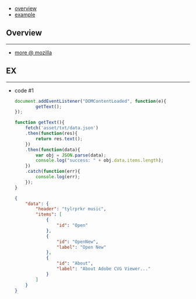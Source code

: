 * [overview](#overview)
* [example](#example)

## Overview <a name="overview"></a>

---

* [more @ mozilla](https://developer.mozilla.org/en-US/docs/Web/API/Fetch_API)

## EX <a name="example"></a>

---

* code #1

	```js
	document.addEventListener("DOMContentLoaded", function(e){
			getText();
	});

	function getText(){
		fetch('asset/txt/data.json')
		.then(function(res){
			return res.text();
		})
		.then(function(data){
			var obj = JSON.parse(data);
			console.log("success: " + obj.data.items.length);
		})
		.catch(function(err){
			console.log(err);
		});
	}
	```

	```json
	{
		"data": {
			"header": "tylrprkr music",
			"items": [
				{
					"id": "Open"
				},
				{
					"id": "OpenNew",
					"label": "Open New"
				},
				{
					"id": "About",
					"label": "About Adobe CVG Viewer..."
				}
			]
		}
	}
	```